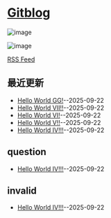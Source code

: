 # [Gitblog](https://ansvver.github.io/gitblog/)

![image](https://raw.githubusercontent.com/ansvver/ansvver.github.io.arxiv.2025/refs/heads/master/logo.png)

![image](https://github.com/user-attachments/assets/a168bf11-661e-4566-b042-7fc9544de528)

[RSS Feed](https://raw.githubusercontent.com/ansvver/gitblog/main/feed.xml)

## 最近更新
- [Hello World GG!](https://github.com/ansvver/gitblog/issues/8)--2025-09-22
- [Hello World VII!!](https://github.com/ansvver/gitblog/issues/7)--2025-09-22
- [Hello World VI!](https://github.com/ansvver/gitblog/issues/6)--2025-09-22
- [Hello World V!!](https://github.com/ansvver/gitblog/issues/5)--2025-09-22
- [Hello World IV!!!](https://github.com/ansvver/gitblog/issues/4)--2025-09-22
## question

- [Hello World IV!!!](https://github.com/ansvver/gitblog/issues/4)--2025-09-22
## invalid

- [Hello World IV!!!](https://github.com/ansvver/gitblog/issues/4)--2025-09-22
